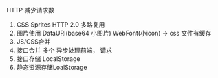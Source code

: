 HTTP 减少请求数
1. CSS Sprites
  HTTP 2.0  多路复用
2. 图片使用 DataURI(base64 小图片)  WebFont(小icon)   -> css 文件有缓存
3. JS/CSS合并
4. 接口合并  多个  异步处理前端， 请求
5. 接口存储  LocalStorage  
6. 静态资源存储LoalStorage